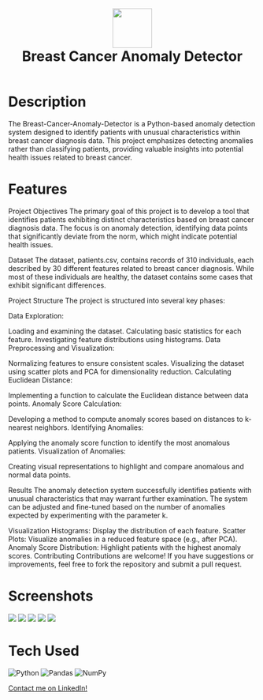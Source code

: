 <div align="center">
      <h1> <img src="https://github.com/melekncci/Breast-Cancer-Anomaly-Detector" width="80px"><br/>Breast Cancer Anomaly Detector</h1>
     </div>
<p align="center"> <a href="https://www.linkedin.com/in/melekncci/}" target="_blank"><img alt="" src="https://img.shields.io/badge/LinkedIn-0077B5?style=normal&logo=linkedin&logoColor=white" style="vertical-align:center" /></a> </p>

# Description
The Breast-Cancer-Anomaly-Detector is a Python-based anomaly detection system designed to identify patients with unusual characteristics within breast cancer diagnosis data. This project emphasizes detecting anomalies rather than classifying patients, providing valuable insights into potential health issues related to breast cancer.

# Features
Project Objectives
The primary goal of this project is to develop a tool that identifies patients exhibiting distinct characteristics based on breast cancer diagnosis data. The focus is on anomaly detection, identifying data points that significantly deviate from the norm, which might indicate potential health issues.

Dataset
The dataset, patients.csv, contains records of 310 individuals, each described by 30 different features related to breast cancer diagnosis. While most of these individuals are healthy, the dataset contains some cases that exhibit significant differences.

Project Structure
The project is structured into several key phases:

Data Exploration:

Loading and examining the dataset.
Calculating basic statistics for each feature.
Investigating feature distributions using histograms.
Data Preprocessing and Visualization:

Normalizing features to ensure consistent scales.
Visualizing the dataset using scatter plots and PCA for dimensionality reduction.
Calculating Euclidean Distance:

Implementing a function to calculate the Euclidean distance between data points.
Anomaly Score Calculation:

Developing a method to compute anomaly scores based on distances to k-nearest neighbors.
Identifying Anomalies:

Applying the anomaly score function to identify the most anomalous patients.
Visualization of Anomalies:

Creating visual representations to highlight and compare anomalous and normal data points.

Results
The anomaly detection system successfully identifies patients with unusual characteristics that may warrant further examination. The system can be adjusted and fine-tuned based on the number of anomalies expected by experimenting with the parameter k.

Visualization
Histograms: Display the distribution of each feature.
Scatter Plots: Visualize anomalies in a reduced feature space (e.g., after PCA).
Anomaly Score Distribution: Highlight patients with the highest anomaly scores.
Contributing
Contributions are welcome! If you have suggestions or improvements, feel free to fork the repository and submit a pull request.




# Screenshots
 <img src="https://drive.google.com/file/d/1cLEMZI-2nHD8CjKWo1b4MrVcgJSSD2fh/view?usp=drive_link"> <img src="https://drive.google.com/file/d/1IExZ4G3zN178vIX5gBonePa9mogEiA9L/view?usp=drive_link"> <img src="https://drive.google.com/file/d/1UtVShqFT0iiDB4LRFvwrNQH9X9O4ichP/view?usp=drive_link"> <img src="https://drive.google.com/file/d/1fnDuclYs-c9Z1I8Ux_2B9eYm2eg-1qDW/view?usp=drive_link"> <img src="https://drive.google.com/file/d/1j6d4-Rt6ljeAu-PXJEo6hpb79JByJ_bp/view?usp=drive_link">
# Tech Used
 ![Python](https://img.shields.io/badge/python-3670A0?style=for-the-badge&logo=python&logoColor=ffdd54) ![Pandas](https://img.shields.io/badge/pandas-%23150458.svg?style=for-the-badge&logo=pandas&logoColor=white) ![NumPy](https://img.shields.io/badge/numpy-%23013243.svg?style=for-the-badge&logo=numpy&logoColor=white)
      

[Contact me on LinkedIn!](https://www.linkedin.com/in/melekncci/)


      
<!-- </> with 💛 by readMD (https://readmd.itsvg.in) -->
    
